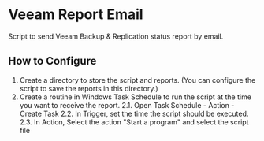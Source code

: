 # Veeam Report Email

Script to send Veeam Backup & Replication status report by email.

## How to Configure

1. Create a directory to store the script and reports. (You can configure the script to save the reports in this directory.)
2. Create a routine in Windows Task Schedule to run the script at the time you want to receive the report.
    2.1. Open Task Schedule - Action - Create Task
    2.2.  In Trigger, set the time the script should be executed.
    2.3.  In Action, Select the action "Start a program" and select the script file
